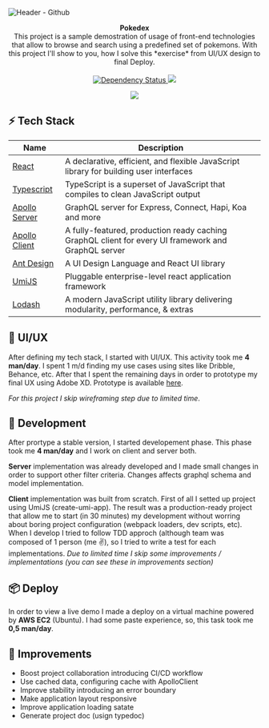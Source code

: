 ![Header  - Github](https://user-images.githubusercontent.com/32436485/73615683-6bc65a00-460a-11ea-84ed-e6bbe63780b0.png)

<div align="center"><strong>Pokedex</strong></div> 
<div align="center">This project is a sample demostration of usage of front-end technologies that allow to browse and search using a predefined set of pokemons. With this project I'll show to you, how I solve this *exercise* from UI/UX design to final Deploy.</div>

<br/>

<div align="center">
  <!-- Dependency Status -->
  <a href="https://david-dm.org/dario-fiore/pokedex">
    <img src="https://david-dm.org/dario-fiore/pokedex.svg" alt="Dependency Status" />
  </a>
  <!-- devDependency Status -->
 <a href="https://david-dm.org/dario-fiore/pokedex" title="dependencies status"><img src="https://david-dm.org/dario-fiore/pokedex/status.svg"/></a>

<a href="http://ec2-3-8-3-91.eu-west-2.compute.amazonaws.com" title="dependencies status"><img src="https://img.shields.io/badge/live-preview-blue"/></a>

</div>

## ⚡️ Tech Stack

| Name                                                            | Description                                                                                         |
| --------------------------------------------------------------- | --------------------------------------------------------------------------------------------------- |
| [React](https://github.com/facebook/react)                      | A declarative, efficient, and flexible JavaScript library for building user interfaces              |
| [Typescript](https://github.com/microsoft/TypeScript)           | TypeScript is a superset of JavaScript that compiles to clean JavaScript output                     |
| [Apollo Server](https://github.com/apollographql/apollo-server) | GraphQL server for Express, Connect, Hapi, Koa and more                                             |
| [Apollo Client](https://github.com/apollographql/apollo-client) | A fully-featured, production ready caching GraphQL client for every UI framework and GraphQL server |
| [Ant Design](https://github.com/ant-design/ant-design)          | A UI Design Language and React UI library                                                           |
| [UmiJS](https://github.com/umijs/umi)                           | Pluggable enterprise-level react application framework                                              |
| [Lodash](https://github.com/lodash/lodash)                      | A modern JavaScript utility library delivering modularity, performance, & extras                    |

## 🎨 UI/UX

After defining my tech stack, I started with UI/UX. This activity took me **4 man/day**. I spent 1 m/d finding my use cases using sites like Dribble, Behance, etc. After that I spent the remaining days in order to prototype my final UX using Adobe XD. Prototype is available [here](https://xd.adobe.com/view/011c7848-569e-43a0-4075-d53bbf04deee-772d/?fullscreen).

_For this project I skip wireframing step due to limited time_.

## 🔨 Development

After prortype a stable version, I started developement phase. This phase took me **4 man/day** and I work on client and server both.

**Server** implementation was already developed and I made small changes in order to support other filter criteria. Changes affects graphql schema and model implementation.

**Client** implementation was built from scratch. First of all I setted up project using UmiJS (create-umi-app). The result was a production-ready project that allow me to start (in 30 minutes) my development without worring about boring project configuration (webpack loaders, dev scripts, etc). When I develop I tried to follow TDD approch (although team was composed of 1 person (me ✌️), so I tried to write a test for each implementations.
_Due to limited time I skip some improvements / implementations (you can see these in improvements section)_

## 📦 Deploy

In order to view a live demo I made a deploy on a virtual machine powered by **AWS EC2** (Ubuntu). I had some paste experience, so, this task took me **0,5 man/day**.

## 📌 Improvements

- Boost project collaboration introducing CI/CD workflow
- Use cached data, configuring cache with ApolloClient
- Improve stability introducing an error boundary
- Make application layout responsive
- Improve application loading satate
- Generate project doc (usign typedoc)
